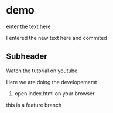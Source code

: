# demo 

enter the text here


I entered the new text here and commited


## Subheader


Watch the tutorial on youtube.

Here we are doing the developememt 

1. open index.html on your browser

this is a feature branch 
